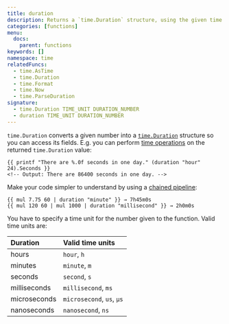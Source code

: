 ```yaml
---
title: duration
description: Returns a `time.Duration` structure, using the given time unit and duration number.
categories: [functions]
menu:
  docs:
    parent: functions
keywords: []
namespace: time
relatedFuncs:
  - time.AsTime
  - time.Duration
  - time.Format
  - time.Now
  - time.ParseDuration
signature:
  - time.Duration TIME_UNIT DURATION_NUMBER
  - duration TIME_UNIT DURATION_NUMBER
---
```


`time.Duration` converts a given number into a [`time.Duration`](https://pkg.go.dev/time#Duration) structure so you can access its fields. E.g. you can perform [time operations](https://pkg.go.dev/time#Duration) on the returned `time.Duration` value:

```go-html-template
{{ printf "There are %.0f seconds in one day." (duration "hour" 24).Seconds }}
<!-- Output: There are 86400 seconds in one day. -->
```

Make your code simpler to understand by using a [chained pipeline](https://pkg.go.dev/text/template#hdr-Pipelines):

```go-html-template
{{ mul 7.75 60 | duration "minute" }} → 7h45m0s
{{ mul 120 60 | mul 1000 | duration "millisecond" }} → 2h0m0s
```

You have to specify a time unit for the number given to the function. Valid time units are:

Duration|Valid time units
:--|:--
hours|`hour`, `h`
minutes|`minute`, `m`
seconds|`second`, `s`
milliseconds|`millisecond`, `ms`
microseconds|`microsecond`, `us`, `µs`
nanoseconds|`nanosecond`, `ns`
